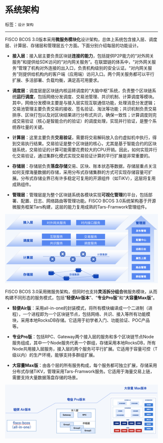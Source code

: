 # 系统架构

标签：``设计`` ``架构``

----------

FISCO BCOS 3.0版本采用**微服务模块化**设计架构，总体上系统包含接入层、调度层、计算层、存储层和管理层五个方面。下面分别介绍每层的功能设计。

- **接入层**：接入层主要负责区块链**连接的能力**，包括提供P2P能力的“对外网关服务”和提供给SDK访问的“对内网关服务”。在联盟链的体系中，“对外网关服务”管理了机构对外连接的出入口，负责机构级别的安全认证。“对内网关服务”则提供给机构内的客户端（应用端）访问入口。两个网关服务都可以平行扩展、多活部署、负载均衡，满足高可用要求。

- **调度层**：调度层是区块链内核运转调度的“大脑中枢”系统，负责整个区块链系统**运行调度**，包括网络分发调度、交易池管理、共识机制、计算调度等模块。其中，网络分发模块主要是与接入层实现互联通信功能，处理消息分发逻辑；交易池管理主要负责交易的接收、签名验证、淘汰等功能；共识机制负责交易排序、区块打包以及对区块结果进行分布式共识，确保一致性；计算调度则完成交易验证（核心是智能合约的验证）的调度处理，实现并行验证，是整个系统吞吐量的关键。

- **计算层**：这里主要负责**交易验证**，需要将交易解码放入合约虚拟机中执行，得到交易执行结果。交易验证是整个区块链的核心，尤其是基于智能合约的区块链系统，交易验证的计算可能需要花费较大的CPU开销。因此，如何实现并行化交易验证，通过集群化模式实现交易验证计算的平行扩展是非常重要的。

- **存储层**：存储层负责**落盘存储**交易、区块、账本状态等数据，存储层重点关注如何支撑海量数据的存储，采用分布式存储集群的方式可实现存储容量可扩展。分布式存储业界已有许多稳定可复用的开源组件（如TiKV），这层将复用成熟组件。

- **管理层**：管理层是为整个区块链系统各模块实现**可视化管理**的平台，包括部署、配置、日志、网络路由等管理功能。FISCO BCOS 3.0系统架构基于开源微服务框架Tars构建，这层的能力复用成熟的Tars-Framwork管理组件。

![](../../images/design/fisco_bcos_system_architecture.png)


FISCO BCOS 3.0采用微服务架构，但同时也支持**灵活拆分组合**微服务模块，从而构建不同形态的服务模式，包括“**轻便Air版本**”、“**专业Pro版**”和“**大容量Max版**”。

- **轻便Air版**：采用all-in-one的封装模式，将所有模块编译成一个二进制（进程），一个进程即为一个区块链节点，包括网络、共识、接入等所有功能模块，采用本地RocksDB存储。它适用于初学者入门、功能验证、POC产品等。

- **专业Pro版**：包括RPC、Gateway两个接入层的服务和多个区块链节点Node服务组成，其中一个Node服务代表一个群组，存储采用本地RocksDB，所有Node共用接入层服务，接入层的两个服务可平行扩展。它适用于容量可控（T级以内）的生产环境，能够支持多群组扩展。

- **大容量Max版**：由各个层的所有服务构成，每个服务都可独立扩展，存储采用分布式存储TiKV，管理采用Tars-Framwork服务。它适用于海量交易上链，需要支持大量数据落盘存储的场景。

![](../../images/design/fisco_bcos_version.png)